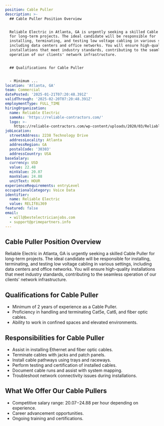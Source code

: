 ```yaml
---
position: Cable Puller
description: >-
  ## Cable Puller Position Overview


  Reliable Electric in Atlanta, GA is urgently seeking a skilled Cable Puller
  for long-term projects. The ideal candidate will be responsible for
  installing, terminating, and testing low voltage cabling in various settings,
  including data centers and office networks. You will ensure high-quality
  installations that meet industry standards, contributing to the seamless
  operation of our clients' network infrastructure.


  ## Qualifications for Cable Puller


  - Minimum ...
location: 'Atlanta, GA'
team: Commercial
datePosted: '2025-01-21T07:20:48.391Z'
validThrough: '2025-02-20T07:20:48.391Z'
employmentType: FULL_TIME
hiringOrganization:
  name: Reliable Electric
  sameAs: 'https://reliable-contractors.com/'
  logo: >-
    https://reliable-contractors.com/wp-content/uploads/2020/03/Reliable-Electric-Logo.jpg
jobLocation:
  streetAddress: 2238 Technology Drive
  addressLocality: Atlanta
  addressRegion: GA
  postalCode: '30303'
  addressCountry: USA
baseSalary:
  currency: USD
  value: 22.48
  minValue: 20.07
  maxValue: 24.88
  unitText: HOUR
experienceRequirements: entryLevel
occupationalCategory: Voice Data
identifier:
  name: Reliable Electric
  value: RELIf8i369
featured: false
email:
  - will@bestelectricianjobs.com
  - support@primepartners.info
---
```




## Cable Puller Position Overview

Reliable Electric in Atlanta, GA is urgently seeking a skilled Cable Puller for long-term projects. The ideal candidate will be responsible for installing, terminating, and testing low voltage cabling in various settings, including data centers and office networks. You will ensure high-quality installations that meet industry standards, contributing to the seamless operation of our clients' network infrastructure.

## Qualifications for Cable Puller

- Minimum of 2 years of experience as a Cable Puller.
- Proficiency in handling and terminating Cat5e, Cat6, and fiber optic cables.
- Ability to work in confined spaces and elevated environments.

## Responsibilities for Cable Puller

- Assist in installing Ethernet and fiber optic cables.
- Terminate cables with jacks and patch panels.
- Install cable pathways using trays and raceways.
- Perform testing and certification of installed cables.
- Document cable runs and assist with system mapping.
- Troubleshoot network connectivity issues during installations.

## What We Offer Our Cable Pullers

- Competitive salary range: $20.07-$24.88 per hour depending on experience.
- Career advancement opportunities.
- Ongoing training and certifications.